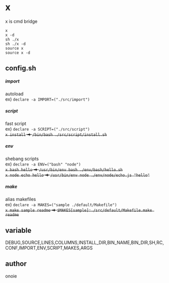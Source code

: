 # x
x is cmd bridge
  
`x`  
`x -d`  
`sh ./x`  
`sh ./x -d`  
`source x`  
`source x -d`  
  
## config.sh
##### import
autoload  
ex) `declare -a IMPORT=("./src/import")`  
##### script
fast script  
ex) `declare -a SCRIPT=("./src/script")`  
~~`x install` => `/bin/bash ./src/script/install.sh`~~  
##### env
shebang scripts  
ex) `declare -a ENV=("bash" "node")`  
~~`x bash hello` => `/usr/bin/env bash ./env/bash/hello.sh`~~  
~~`x node echo hello` => `/usr/bin/env node ./env/node/echo.js "hello"`~~  
##### make
alias makefiles  
ex) `declare -a MAKES=("sample ./default/Makefile")`  
~~`x make sample readme` => `$MAKES[sample]:./src/default/Makefile.make readme`~~  
## variable
DEBUG,SOURCE,LINES,COLUMNS,INSTALL_DIR,BIN_NAME,BIN_DIR,SH,RC,CONF,IMPORT,ENV,SCRIPT,MAKES,ARGS
  
## author
onoie
  
